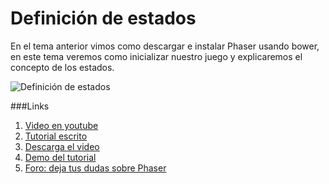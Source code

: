 Definición de estados
=====================
En el tema anterior vimos como descargar e instalar Phaser usando bower, en este tema veremos como inicializar nuestro juego y explicaremos el concepto de los estados.

![Definición de estados](https://s3.amazonaws.com/quizzpot/images/200-03-states.png)


###Links
1. [Video en youtube](https://www.youtube.com/watch?v=nNvKwxAsMKA)
2. [Tutorial escrito](https://quizzpot.com/courses/videojuegos-en-html5/articles/definicion-de-estados)
3. [Descarga el video](https://quizzpot.com/courses/videojuegos-en-html5/articles/definicion-de-estados)
4. [Demo del tutorial](http://demos.bleext.com/quizzpot/phaser-course/03-states/)
5. [Foro: deja tus dudas sobre Phaser](https://quizzpot.com/forum/questions)
